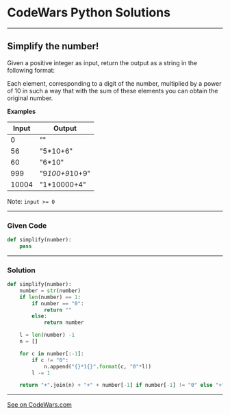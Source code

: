 # CodeWars Python Solutions

---

## Simplify the number!

Given a positive integer as input, return the output as a string in the following format:

Each element, corresponding to a digit of the number, multiplied by a power of 10 in such a way that with the sum of these elements you can obtain the original number.


**Examples**

|Input	| Output |
|--|--|
| 0	| ""|
| 56 | "5*10+6" |
| 60	| "6*10" |
| 999	| "9*100+9*10+9" |
| 10004	| "1*10000+4" |

Note: `input >= 0`


---

### Given Code


```python
def simplify(number):
    pass
```

---

### Solution


```python
def simplify(number):
    number = str(number)
    if len(number) == 1:
        if number == "0":
            return ""
        else:        
            return number

    l = len(number) -1
    n = []

    for c in number[:-1]:
        if c != "0":
            n.append("{}*1{}".format(c, "0"*l))
        l -= 1

    return "+".join(n) + "+" + number[-1] if number[-1] != "0" else "+".join(n)
```

---


[See on CodeWars.com](https://www.codewars.com/kata/5800b6568f7ddad2c10000ae/)
